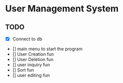 # User Management System

## TODO

- [x] Connect to db
- [] main menu to start the program
- [] User Creation fun
- [] User Deletion fun
- [] user inquiry fun
- [] Sort fun
- [] user editing fun
